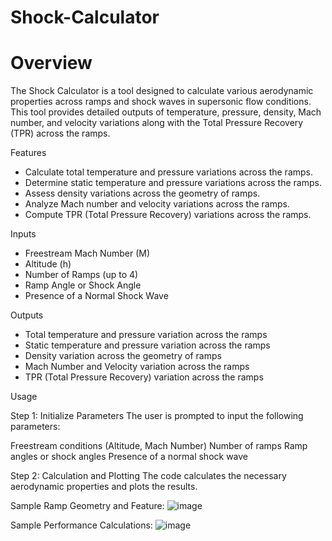# Shock-Calculator


# Overview
The Shock Calculator is a tool designed to calculate various aerodynamic properties across ramps and shock waves in supersonic flow conditions. This tool provides detailed outputs of 
temperature, pressure, density, Mach number, and velocity variations along with the Total Pressure Recovery (TPR) across the ramps.

Features
- Calculate total temperature and pressure variations across the ramps.
- Determine static temperature and pressure variations across the ramps.
- Assess density variations across the geometry of ramps.
- Analyze Mach number and velocity variations across the ramps.
- Compute TPR (Total Pressure Recovery) variations across the ramps.

Inputs
- Freestream Mach Number (M)
- Altitude (h)
- Number of Ramps (up to 4)
- Ramp Angle or Shock Angle
- Presence of a Normal Shock Wave

Outputs
- Total temperature and pressure variation across the ramps
- Static temperature and pressure variation across the ramps
- Density variation across the geometry of ramps
- Mach Number and Velocity variation across the ramps
- TPR (Total Pressure Recovery) variation across the ramps

Usage

Step 1: Initialize Parameters
The user is prompted to input the following parameters:

Freestream conditions (Altitude, Mach Number)
Number of ramps
Ramp angles or shock angles
Presence of a normal shock wave

Step 2: Calculation and Plotting
The code calculates the necessary aerodynamic properties and plots the results.

Sample Ramp Geometry and Feature:
![image](https://github.com/user-attachments/assets/96d37010-7019-4012-b30b-1db3358e6a0b)

Sample Performance Calculations:
![image](https://github.com/user-attachments/assets/c83dd7c0-3686-4559-a70f-0862cb0877b1)

